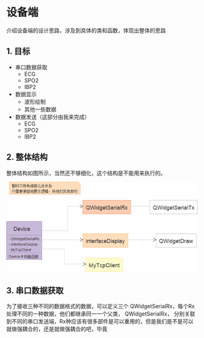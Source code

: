 # 设备端

介绍设备端的设计思路，涉及到具体的类和函数，体现出整体的思路

## 1. 目标

+ 串口数据获取
  + ECG
  + SPO2
  + IBP2
+ 数据显示
  + 波形绘制
  + 其他一些数据
+ 数据发送（这部分由我来完成）
  + ECG
  + SPO2
  + IBP2

## 2. 整体结构

整体结构如图所示，当然还不够细化，这个结构是不能用来执行的。

![image-20200727173813098](设备端/image-20200727173813098.png)

## 3. 串口数据获取

为了接收三种不同的数据格式的数据，可以定义三个 QWidgetSerialRx，每个Rx处理不同的一种数据，他们都继承同一一个父类， QWidgetSerialRx， 分别关联到不同的串口发送端，Rx种应该有很多部件是可以重用的，但是我们是不是可以就做强耦合的，还是就做强耦合的吧，毕竟